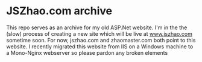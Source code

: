 # JSZhao.com archive
This repo serves as an archive for my old ASP.Net website.  I'm in the the (slow) process of creating a new site which will be live at www.jszhao.com sometime soon.
For now, jszhao.com and zhaomaster.com both point to this website.  I recently migrated this website from IIS on a Windows machine to a Mono-Nginx webserver so please pardon any broken elements
